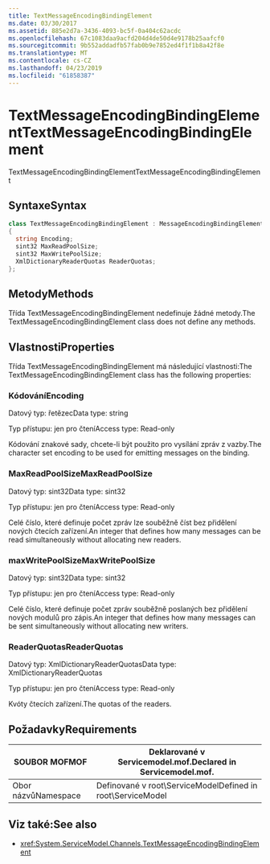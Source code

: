 ```yaml
---
title: TextMessageEncodingBindingElement
ms.date: 03/30/2017
ms.assetid: 885e2d7a-3436-4093-bc5f-0a404c62acdc
ms.openlocfilehash: 67c1083daa9acfd204d4de50d4e9178b25aafcf0
ms.sourcegitcommit: 9b552addadfb57fab0b9e7852ed4f1f1b8a42f8e
ms.translationtype: MT
ms.contentlocale: cs-CZ
ms.lasthandoff: 04/23/2019
ms.locfileid: "61858387"
---
```

# <a name="textmessageencodingbindingelement"></a><span data-ttu-id="57505-102">TextMessageEncodingBindingElement</span><span class="sxs-lookup"><span data-stu-id="57505-102">TextMessageEncodingBindingElement</span></span>
<span data-ttu-id="57505-103">TextMessageEncodingBindingElement</span><span class="sxs-lookup"><span data-stu-id="57505-103">TextMessageEncodingBindingElement</span></span>  
  
## <a name="syntax"></a><span data-ttu-id="57505-104">Syntaxe</span><span class="sxs-lookup"><span data-stu-id="57505-104">Syntax</span></span>  
  
```csharp
class TextMessageEncodingBindingElement : MessageEncodingBindingElement  
{  
  string Encoding;  
  sint32 MaxReadPoolSize;  
  sint32 MaxWritePoolSize;  
  XmlDictionaryReaderQuotas ReaderQuotas;  
};  
```  
  
## <a name="methods"></a><span data-ttu-id="57505-105">Metody</span><span class="sxs-lookup"><span data-stu-id="57505-105">Methods</span></span>  
 <span data-ttu-id="57505-106">Třída TextMessageEncodingBindingElement nedefinuje žádné metody.</span><span class="sxs-lookup"><span data-stu-id="57505-106">The TextMessageEncodingBindingElement class does not define any methods.</span></span>  
  
## <a name="properties"></a><span data-ttu-id="57505-107">Vlastnosti</span><span class="sxs-lookup"><span data-stu-id="57505-107">Properties</span></span>  
 <span data-ttu-id="57505-108">Třída TextMessageEncodingBindingElement má následující vlastnosti:</span><span class="sxs-lookup"><span data-stu-id="57505-108">The TextMessageEncodingBindingElement class has the following properties:</span></span>  
  
### <a name="encoding"></a><span data-ttu-id="57505-109">Kódování</span><span class="sxs-lookup"><span data-stu-id="57505-109">Encoding</span></span>  
 <span data-ttu-id="57505-110">Datový typ: řetězec</span><span class="sxs-lookup"><span data-stu-id="57505-110">Data type: string</span></span>  
  
 <span data-ttu-id="57505-111">Typ přístupu: jen pro čtení</span><span class="sxs-lookup"><span data-stu-id="57505-111">Access type: Read-only</span></span>  
  
 <span data-ttu-id="57505-112">Kódování znakové sady, chcete-li být použito pro vysílání zpráv z vazby.</span><span class="sxs-lookup"><span data-stu-id="57505-112">The character set encoding to be used for emitting messages on the binding.</span></span>  
  
### <a name="maxreadpoolsize"></a><span data-ttu-id="57505-113">MaxReadPoolSize</span><span class="sxs-lookup"><span data-stu-id="57505-113">MaxReadPoolSize</span></span>  
 <span data-ttu-id="57505-114">Datový typ: sint32</span><span class="sxs-lookup"><span data-stu-id="57505-114">Data type: sint32</span></span>  
  
 <span data-ttu-id="57505-115">Typ přístupu: jen pro čtení</span><span class="sxs-lookup"><span data-stu-id="57505-115">Access type: Read-only</span></span>  
  
 <span data-ttu-id="57505-116">Celé číslo, které definuje počet zpráv lze souběžně číst bez přidělení nových čtecích zařízení.</span><span class="sxs-lookup"><span data-stu-id="57505-116">An integer that defines how many messages can be read simultaneously without allocating new readers.</span></span>  
  
### <a name="maxwritepoolsize"></a><span data-ttu-id="57505-117">maxWritePoolSize</span><span class="sxs-lookup"><span data-stu-id="57505-117">MaxWritePoolSize</span></span>  
 <span data-ttu-id="57505-118">Datový typ: sint32</span><span class="sxs-lookup"><span data-stu-id="57505-118">Data type: sint32</span></span>  
  
 <span data-ttu-id="57505-119">Typ přístupu: jen pro čtení</span><span class="sxs-lookup"><span data-stu-id="57505-119">Access type: Read-only</span></span>  
  
 <span data-ttu-id="57505-120">Celé číslo, které definuje počet zpráv souběžně poslaných bez přidělení nových modulů pro zápis.</span><span class="sxs-lookup"><span data-stu-id="57505-120">An integer that defines how many messages can be sent simultaneously without allocating new writers.</span></span>  
  
### <a name="readerquotas"></a><span data-ttu-id="57505-121">ReaderQuotas</span><span class="sxs-lookup"><span data-stu-id="57505-121">ReaderQuotas</span></span>  
 <span data-ttu-id="57505-122">Datový typ: XmlDictionaryReaderQuotas</span><span class="sxs-lookup"><span data-stu-id="57505-122">Data type: XmlDictionaryReaderQuotas</span></span>  
  
 <span data-ttu-id="57505-123">Typ přístupu: jen pro čtení</span><span class="sxs-lookup"><span data-stu-id="57505-123">Access type: Read-only</span></span>  
  
 <span data-ttu-id="57505-124">Kvóty čtecích zařízení.</span><span class="sxs-lookup"><span data-stu-id="57505-124">The quotas of the readers.</span></span>  
  
## <a name="requirements"></a><span data-ttu-id="57505-125">Požadavky</span><span class="sxs-lookup"><span data-stu-id="57505-125">Requirements</span></span>  
  
|<span data-ttu-id="57505-126">SOUBOR MOF</span><span class="sxs-lookup"><span data-stu-id="57505-126">MOF</span></span>|<span data-ttu-id="57505-127">Deklarované v Servicemodel.mof.</span><span class="sxs-lookup"><span data-stu-id="57505-127">Declared in Servicemodel.mof.</span></span>|  
|---------|-----------------------------------|  
|<span data-ttu-id="57505-128">Obor názvů</span><span class="sxs-lookup"><span data-stu-id="57505-128">Namespace</span></span>|<span data-ttu-id="57505-129">Definované v root\ServiceModel</span><span class="sxs-lookup"><span data-stu-id="57505-129">Defined in root\ServiceModel</span></span>|  
  
## <a name="see-also"></a><span data-ttu-id="57505-130">Viz také:</span><span class="sxs-lookup"><span data-stu-id="57505-130">See also</span></span>

- <xref:System.ServiceModel.Channels.TextMessageEncodingBindingElement>
